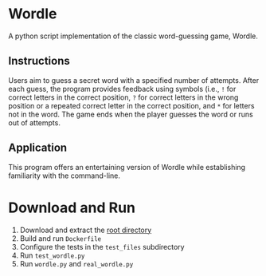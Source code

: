 # Wordle
A python script implementation of the classic word-guessing game, Wordle.

## Instructions
Users aim to guess a secret word with a specified number of attempts. After each guess, the program provides feedback using symbols (i.e., `!` for correct letters in the correct position, `?` for correct letters in the wrong position or a repeated correct letter in the correct position, and `*` for letters not in the word. The game ends when the player guesses the word or runs out of attempts.

## Application
This program offers an entertaining version of Wordle while establishing familiarity with the command-line.

# Download and Run
1) Download and extract the [root directory](https://github.com/caydnbaldwin/Wordle/archive/refs/heads/main.zip)
2) Build and run `Dockerfile`
3) Configure the tests in the `test_files` subdirectory
4) Run `test_wordle.py`
5) Run `wordle.py` and `real_wordle.py` 
